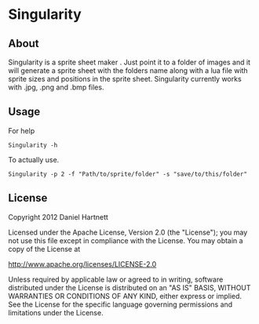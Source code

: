 Singularity
======

About
------------
Singularity is a sprite sheet maker . Just point it to a folder of images and it will generate a sprite sheet with the folders name along with a lua file with sprite sizes and positions in the sprite sheet. Singularity currently works with .jpg, .png and .bmp files.

Usage
------------
For help
```
Singularity -h
```
To actually use.
```
Singularity -p 2 -f "Path/to/sprite/folder" -s "save/to/this/folder"
```


License
------------
Copyright 2012 Daniel Hartnett

Licensed under the Apache License, Version 2.0 (the "License");
you may not use this file except in compliance with the License.
You may obtain a copy of the License at

 http://www.apache.org/licenses/LICENSE-2.0

Unless required by applicable law or agreed to in writing, software
distributed under the License is distributed on an "AS IS" BASIS,
WITHOUT WARRANTIES OR CONDITIONS OF ANY KIND, either express or implied.
See the License for the specific language governing permissions and
limitations under the License.
